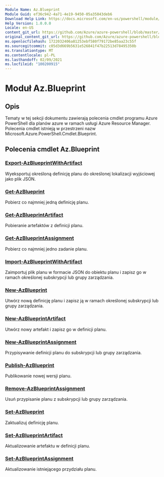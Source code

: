 ```yaml
---
Module Name: Az.Blueprint
Module Guid: ef36c942-4a71-4e19-9450-05a35843deb6
Download Help Link: https://docs.microsoft.com/en-us/powershell/module/az.blueprint
Help Version: 1.0.0.0
Locale: en-US
content_git_url: https://github.com/Azure/azure-powershell/blob/master/src/Blueprint/Blueprint/help/Az.Blueprint.md
original_content_git_url: https://github.com/Azure/azure-powershell/blob/master/src/Blueprint/Blueprint/help/Az.Blueprint.md
ms.openlocfilehash: 1722032406a81253ebf580f79172be85aa23c55f
ms.sourcegitcommit: c05d3d669b5631e526841f47b22513d78495350b
ms.translationtype: MT
ms.contentlocale: pl-PL
ms.lasthandoff: 02/09/2021
ms.locfileid: "100200915"
---
```

# Moduł Az.Blueprint
## Opis
Tematy w tej sekcji dokumentu zawierają polecenia cmdlet programu Azure PowerShell dla planów azure w ramach usługi Azure Resource Manager. Polecenia cmdlet istnieją w przestrzeni nazw Microsoft.Azure.PowerShell.Cmdlet.Blueprint.

## Polecenia cmdlet Az.Blueprint
### [Export-AzBlueprintWithArtifact](Export-AzBlueprintWithArtifact.md)
Wyeksportuj określoną definicję planu do określonej lokalizacji wyjściowej jako plik JSON. 

### [Get-AzBlueprint](Get-AzBlueprint.md)
Pobierz co najmniej jedną definicję planu.

### [Get-AzBlueprintArtifact](Get-AzBlueprintArtifact.md)
Pobieranie artefaktów z definicji planu.

### [Get-AzBlueprintAssignment](Get-AzBlueprintAssignment.md)
Pobierz co najmniej jedno zadanie planu.

### [Import-AzBlueprintWithArtifact](Import-AzBlueprintWithArtifact.md)
Zaimportuj plik planu w formacie JSON do obiektu planu i zapisz go w ramach określonej subskrypcji lub grupy zarządzania.

### [New-AzBlueprint](New-AzBlueprint.md)
Utwórz nową definicję planu i zapisz ją w ramach określonej subskrypcji lub grupy zarządzania.

### [New-AzBlueprintArtifact](New-AzBlueprintArtifact.md)
Utwórz nowy artefakt i zapisz go w definicji planu.

### [New-AzBlueprintAssignment](New-AzBlueprintAssignment.md)
Przypisywanie definicji planu do subskrypcji lub grupy zarządzania.

### [Publish-AzBlueprint](Publish-AzBlueprint.md)
Publikowanie nowej wersji planu.

### [Remove-AzBlueprintAssignment](Remove-AzBlueprintAssignment.md)
Usuń przypisanie planu z subskrypcji lub grupy zarządzania.

### [Set-AzBlueprint](Set-AzBlueprint.md)
Zaktualizuj definicję planu.

### [Set-AzBlueprintArtifact](Set-AzBlueprintArtifact.md)
Aktualizowanie artefaktu w definicji planu.

### [Set-AzBlueprintAssignment](Set-AzBlueprintAssignment.md)
Aktualizowanie istniejącego przydziału planu.


